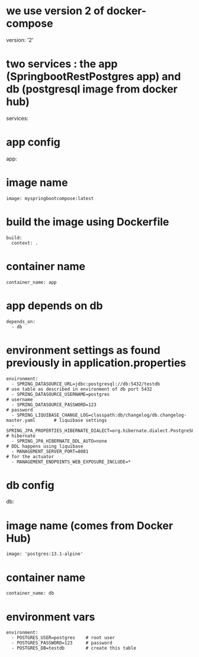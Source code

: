 # we use version 2 of docker-compose
version: '2'

# two services : the app (SpringbootRestPostgres app) and db (postgresql image from docker hub)
services:
# app config
  app:
# image name
    image: myspringbootcompose:latest		
# build the image using Dockerfile
    build:
      context: .
# container name
    container_name: app
# app depends on db
    depends_on:
      - db
# environment settings as found previously in application.properties
    environment:
      - SPRING_DATASOURCE_URL=jdbc:postgresql://db:5432/testdb                            # use table as described in environment of db port 5432
      - SPRING_DATASOURCE_USERNAME=postgres                                               # username
      - SPRING_DATASOURCE_PASSWORD=123                                                    # password
      - SPRING_LIQUIBASE_CHANGE_LOG=classpath:db/changelog/db.changelog-master.yaml       # liquibase settings
      - SPRING_JPA_PROPERTIES_HIBERNATE_DIALECT=org.hibernate.dialect.PostgreSQLDialect   # hibernate
      - SPRING_JPA_HIBERNATE_DDL_AUTO=none                                                # DDL happens using liquibase  
      - MANAGEMENT_SERVER_PORT=8081                                                       # for the actuator
      - MANAGEMENT_ENDPOINTS_WEB_EXPOSURE_INCLUDE=*

# db config
  db:
# image name (comes from Docker Hub)
    image: 'postgres:13.1-alpine'
# container name
    container_name: db
# environment vars
    environment:
      - POSTGRES_USER=postgres    # root user
      - POSTGRES_PASSWORD=123     # password
      - POSTGRES_DB=testdb        # create this table